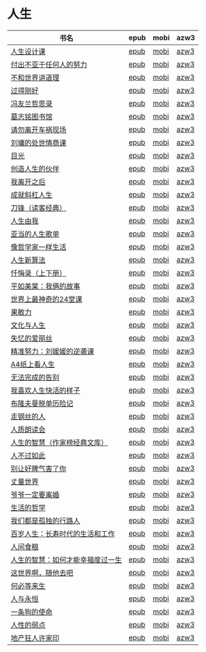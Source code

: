 # 人生

| 书名 | epub | mobi | azw3 |
| --- | --- | --- | --- |
| [人生设计课](http://ct.dalanmei.com/f/31084289-771230858-d4ef41) | [epub](http://ct.dalanmei.com/f/31084289-771230858-d4ef41) | [mobi](http://ct.dalanmei.com/f/31084289-771246356-c1f579) | [azw3](http://ct.dalanmei.com/f/31084289-771236111-28077e) |
| [付出不亚于任何人的努力](http://ct.dalanmei.com/f/31084289-771231956-e1c985) | [epub](http://ct.dalanmei.com/f/31084289-771231956-e1c985) | [mobi](http://ct.dalanmei.com/f/31084289-771247078-1b3a4e) | [azw3](http://ct.dalanmei.com/f/31084289-771236773-049004) |
| [不和世界讲道理](http://ct.dalanmei.com/f/31084289-570169944-969196) | [epub](http://ct.dalanmei.com/f/31084289-570169944-969196) | [mobi](http://ct.dalanmei.com/f/31084289-570313818-9ab05e) | [azw3](http://ct.dalanmei.com/f/31084289-570379240-936922) |
| [过得刚好](http://ct.dalanmei.com/f/31084289-569452775-4ac4bd) | [epub](http://ct.dalanmei.com/f/31084289-569452775-4ac4bd) | [mobi](http://ct.dalanmei.com/f/31084289-570239714-09b62a) | [azw3](http://ct.dalanmei.com/f/31084289-571419654-e877e8) |
| [冯友兰哲思录](http://ct.dalanmei.com/f/31084289-571731899-1cff9a) | [epub](http://ct.dalanmei.com/f/31084289-571731899-1cff9a) | [mobi](http://ct.dalanmei.com/f/31084289-572058450-3864cb) | [azw3](http://ct.dalanmei.com/f/31084289-572084628-c48ab7) |
| [墓志铭图书馆](http://ct.dalanmei.com/f/31084289-571731631-6b77f6) | [epub](http://ct.dalanmei.com/f/31084289-571731631-6b77f6) | [mobi](http://ct.dalanmei.com/f/31084289-572064172-046844) | [azw3](http://ct.dalanmei.com/f/31084289-572084858-65fb9a) |
| [请勿离开车祸现场](http://ct.dalanmei.com/f/31084289-571731142-b82b79) | [epub](http://ct.dalanmei.com/f/31084289-571731142-b82b79) | [mobi](http://ct.dalanmei.com/f/31084289-572067398-8c6946) | [azw3](http://ct.dalanmei.com/f/31084289-572086065-a25617) |
| [刘墉的处世情商课](http://ct.dalanmei.com/f/31084289-571729966-94e81d) | [epub](http://ct.dalanmei.com/f/31084289-571729966-94e81d) | [mobi](http://ct.dalanmei.com/f/31084289-572079326-1aa39d) | [azw3](http://ct.dalanmei.com/f/31084289-572105919-74db03) |
| [目光](http://ct.dalanmei.com/f/31084289-571729749-6a3b2b) | [epub](http://ct.dalanmei.com/f/31084289-571729749-6a3b2b) | [mobi](http://ct.dalanmei.com/f/31084289-572080007-49e38a) | [azw3](http://ct.dalanmei.com/f/31084289-572106765-5fd0b4) |
| [创造人生的伙伴](http://ct.dalanmei.com/f/31084289-571729146-65c992) | [epub](http://ct.dalanmei.com/f/31084289-571729146-65c992) | [mobi](http://ct.dalanmei.com/f/31084289-572083400-699f5a) | [azw3](http://ct.dalanmei.com/f/31084289-572112130-0ba570) |
| [我离开之后](http://ct.dalanmei.com/f/31084289-571727275-b1909e) | [epub](http://ct.dalanmei.com/f/31084289-571727275-b1909e) | [mobi](http://ct.dalanmei.com/f/31084289-572092674-2cc821) | [azw3](http://ct.dalanmei.com/f/31084289-572114076-126481) |
| [成就斜杠人生](http://ct.dalanmei.com/f/31084289-571727078-ee1d82) | [epub](http://ct.dalanmei.com/f/31084289-571727078-ee1d82) | [mobi](http://ct.dalanmei.com/f/31084289-572093618-63e11f) | [azw3](http://ct.dalanmei.com/f/31084289-572114461-f234d0) |
| [刀锋（读客经典）](http://ct.dalanmei.com/f/31084289-571723562-0370c9) | [epub](http://ct.dalanmei.com/f/31084289-571723562-0370c9) | [mobi](http://ct.dalanmei.com/f/31084289-572112514-4f452f) | [azw3](http://ct.dalanmei.com/f/31084289-572116534-f23204) |
| [人生由我](http://ct.dalanmei.com/f/31084289-571723158-dda413) | [epub](http://ct.dalanmei.com/f/31084289-571723158-dda413) | [mobi](http://ct.dalanmei.com/f/31084289-572112663-9360be) | [azw3](http://ct.dalanmei.com/f/31084289-572116923-ad3354) |
| [亚当的人生歌单](http://ct.dalanmei.com/f/31084289-571713910-5e97a5) | [epub](http://ct.dalanmei.com/f/31084289-571713910-5e97a5) | [mobi](http://ct.dalanmei.com/f/31084289-572114175-cef0cf) | [azw3](http://ct.dalanmei.com/f/31084289-572127262-cb217d) |
| [像哲学家一样生活](http://ct.dalanmei.com/f/31084289-571709324-e2ba77) | [epub](http://ct.dalanmei.com/f/31084289-571709324-e2ba77) | [mobi](http://ct.dalanmei.com/f/31084289-572115179-f788de) | [azw3](http://ct.dalanmei.com/f/31084289-572136447-e1f388) |
| [人生新算法](http://ct.dalanmei.com/f/31084289-571706566-1a0c59) | [epub](http://ct.dalanmei.com/f/31084289-571706566-1a0c59) | [mobi](http://ct.dalanmei.com/f/31084289-572115570-2ec018) | [azw3](http://ct.dalanmei.com/f/31084289-572138548-949287) |
| [忏悔录（上下册）](http://ct.dalanmei.com/f/31084289-571702736-905754) | [epub](http://ct.dalanmei.com/f/31084289-571702736-905754) | [mobi](http://ct.dalanmei.com/f/31084289-572115756-405896) | [azw3](http://ct.dalanmei.com/f/31084289-572140358-ab998b) |
| [平如美棠：我俩的故事](http://ct.dalanmei.com/f/31084289-571697682-8b677b) | [epub](http://ct.dalanmei.com/f/31084289-571697682-8b677b) | [mobi](http://ct.dalanmei.com/f/31084289-572115928-cd94ac) | [azw3](http://ct.dalanmei.com/f/31084289-572149312-f51a70) |
| [世界上最神奇的24堂课](http://ct.dalanmei.com/f/31084289-571638557-1fd8fd) | [epub](http://ct.dalanmei.com/f/31084289-571638557-1fd8fd) | [mobi](http://ct.dalanmei.com/f/31084289-572120931-c1d2a7) | [azw3](http://ct.dalanmei.com/f/31084289-572182393-369146) |
| [果敢力](http://ct.dalanmei.com/f/31084289-571627194-184e3c) | [epub](http://ct.dalanmei.com/f/31084289-571627194-184e3c) | [mobi](http://ct.dalanmei.com/f/31084289-572128688-60b452) | [azw3](http://ct.dalanmei.com/f/31084289-572188783-0cd549) |
| [文化与人生](http://ct.dalanmei.com/f/31084289-571544434-37ee5f) | [epub](http://ct.dalanmei.com/f/31084289-571544434-37ee5f) | [mobi](http://ct.dalanmei.com/f/31084289-571814849-98e90c) | [azw3](http://ct.dalanmei.com/f/31084289-572197507-d9739a) |
| [失忆的爱丽丝](http://ct.dalanmei.com/f/31084289-571548717-46602c) | [epub](http://ct.dalanmei.com/f/31084289-571548717-46602c) | [mobi](http://ct.dalanmei.com/f/31084289-571820241-3c50be) | [azw3](http://ct.dalanmei.com/f/31084289-572199357-e93cc0) |
| [精准努力：刘媛媛的逆袭课](http://ct.dalanmei.com/f/31084289-571550189-4a1bb9) | [epub](http://ct.dalanmei.com/f/31084289-571550189-4a1bb9) | [mobi](http://ct.dalanmei.com/f/31084289-571842191-ff8b2c) | [azw3](http://ct.dalanmei.com/f/31084289-572201078-560554) |
| [A4纸上看人生](http://ct.dalanmei.com/f/31084289-571555676-dd33c7) | [epub](http://ct.dalanmei.com/f/31084289-571555676-dd33c7) | [mobi](http://ct.dalanmei.com/f/31084289-571909028-e3ab55) | [azw3](http://ct.dalanmei.com/f/31084289-572203145-00087d) |
| [无法完成的告别](http://ct.dalanmei.com/f/31084289-571558339-f14626) | [epub](http://ct.dalanmei.com/f/31084289-571558339-f14626) | [mobi](http://ct.dalanmei.com/f/31084289-571917212-850df9) | [azw3](http://ct.dalanmei.com/f/31084289-572203938-bafa2c) |
| [我喜欢人生快活的样子](http://ct.dalanmei.com/f/31084289-571605736-81e22a) | [epub](http://ct.dalanmei.com/f/31084289-571605736-81e22a) | [mobi](http://ct.dalanmei.com/f/31084289-571736712-8faa4a) | [azw3](http://ct.dalanmei.com/f/31084289-571915317-3ae782) |
| [布隆夫曼脱单历险记](http://ct.dalanmei.com/f/31084289-571604381-0c6e30) | [epub](http://ct.dalanmei.com/f/31084289-571604381-0c6e30) | [mobi](http://ct.dalanmei.com/f/31084289-571737259-6d0e8f) | [azw3](http://ct.dalanmei.com/f/31084289-571916343-80aa31) |
| [走钢丝的人](http://ct.dalanmei.com/f/31084289-571599073-b5ab0e) | [epub](http://ct.dalanmei.com/f/31084289-571599073-b5ab0e) | [mobi](http://ct.dalanmei.com/f/31084289-571772705-3ec9cb) | [azw3](http://ct.dalanmei.com/f/31084289-571918014-8571c3) |
| [人质朗读会](http://ct.dalanmei.com/f/31084289-571599050-6b63ba) | [epub](http://ct.dalanmei.com/f/31084289-571599050-6b63ba) | [mobi](http://ct.dalanmei.com/f/31084289-571772716-38d85e) | [azw3](http://ct.dalanmei.com/f/31084289-571918018-bee417) |
| [人生的智慧（作家榜经典文库）](http://ct.dalanmei.com/f/31084289-571594746-b265a5) | [epub](http://ct.dalanmei.com/f/31084289-571594746-b265a5) | [mobi](http://ct.dalanmei.com/f/31084289-572123302-ca8b25) | [azw3](http://ct.dalanmei.com/f/31084289-571982071-230e7f) |
| [人不过如此](http://ct.dalanmei.com/f/31084289-571594514-a918fa) | [epub](http://ct.dalanmei.com/f/31084289-571594514-a918fa) | [mobi](http://ct.dalanmei.com/f/31084289-572125005-b20c14) | [azw3](http://ct.dalanmei.com/f/31084289-571983143-3de333) |
| [别让好脾气害了你](http://ct.dalanmei.com/f/31084289-571532076-567241) | [epub](http://ct.dalanmei.com/f/31084289-571532076-567241) | [mobi](http://ct.dalanmei.com/f/31084289-571801353-b2c1d7) | [azw3](http://ct.dalanmei.com/f/31084289-571989284-316dd6) |
| [丈量世界](http://ct.dalanmei.com/f/31084289-571543177-be7a47) | [epub](http://ct.dalanmei.com/f/31084289-571543177-be7a47) | [mobi](http://ct.dalanmei.com/f/31084289-571813209-e5c153) | [azw3](http://ct.dalanmei.com/f/31084289-572014361-51f36f) |
| [爷爷一定要离婚](http://ct.dalanmei.com/f/31084289-571544569-1508f3) | [epub](http://ct.dalanmei.com/f/31084289-571544569-1508f3) | [mobi](http://ct.dalanmei.com/f/31084289-571814941-864a99) | [azw3](http://ct.dalanmei.com/f/31084289-572016520-324797) |
| [生活的哲学](http://ct.dalanmei.com/f/31084289-571544666-6fd54c) | [epub](http://ct.dalanmei.com/f/31084289-571544666-6fd54c) | [mobi](http://ct.dalanmei.com/f/31084289-571814974-fbb1ac) | [azw3](http://ct.dalanmei.com/f/31084289-572016658-8a8ea6) |
| [我们都是孤独的行路人](http://ct.dalanmei.com/f/31084289-571551811-c16f46) | [epub](http://ct.dalanmei.com/f/31084289-571551811-c16f46) | [mobi](http://ct.dalanmei.com/f/31084289-571878550-243c96) | [azw3](http://ct.dalanmei.com/f/31084289-572068948-de405b) |
| [百岁人生：长寿时代的生活和工作](http://ct.dalanmei.com/f/31084289-571556213-a6e04c) | [epub](http://ct.dalanmei.com/f/31084289-571556213-a6e04c) | [mobi](http://ct.dalanmei.com/f/31084289-571913002-6f9537) | [azw3](http://ct.dalanmei.com/f/31084289-572073256-42f65c) |
| [人间食粮](http://ct.dalanmei.com/f/31084289-571556857-8bb9a2) | [epub](http://ct.dalanmei.com/f/31084289-571556857-8bb9a2) | [mobi](http://ct.dalanmei.com/f/31084289-571913878-839efd) | [azw3](http://ct.dalanmei.com/f/31084289-572073571-76e969) |
| [人生的智慧：如何才能幸福度过一生](None) | [epub](None) | [mobi](None) | [azw3](None) |
| [这世界啊，随他去吧](None) | [epub](None) | [mobi](None) | [azw3](None) |
| [何必等来生](None) | [epub](None) | [mobi](None) | [azw3](None) |
| [人与永恒](http://ct.dalanmei.com/f/31084289-571424501-7fc017) | [epub](http://ct.dalanmei.com/f/31084289-571424501-7fc017) | [mobi](http://ct.dalanmei.com/f/31084289-571782862-f3b3aa) | [azw3](http://ct.dalanmei.com/f/31084289-571883933-390002) |
| [一条狗的使命](None) | [epub](None) | [mobi](None) | [azw3](None) |
| [人性的弱点](None) | [epub](None) | [mobi](None) | [azw3](None) |
| [地产狂人许家印](http://ct.dalanmei.com/f/31084289-571452494-8a3614) | [epub](http://ct.dalanmei.com/f/31084289-571452494-8a3614) | [mobi](http://ct.dalanmei.com/f/31084289-571786542-aabd14) | [azw3](http://ct.dalanmei.com/f/31084289-571885746-159115) |
